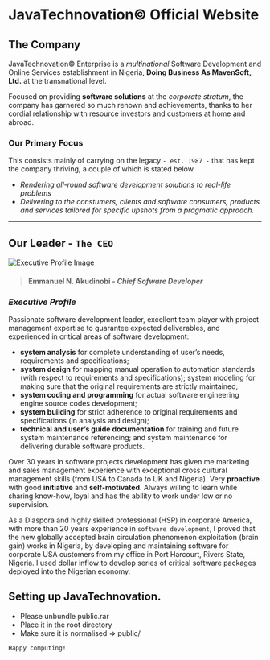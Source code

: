 # JavaTechnovation&copy; Official Website

## The Company

JavaTechnovation&copy; Enterprise is a _multinational_ Software Development and Online Services establishment in Nigeria, **Doing Business As MavenSoft, Ltd.** at the transnational level.

Focused on providing **software solutions** at the _corporate stratum_, the company has garnered so much renown and achievements, thanks to her cordial relationship with resource investors and customers at home and abroad.

### Our Primary Focus

This consists mainly of carrying on the legacy `- est. 1987 -` that has kept the company thriving, a couple of which is stated below.

-  _Rendering all-round software development solutions to real-life problems_
-  _Delivering to the constumers, clients and software consumers, products and services tailored for specific upshots from a pragmatic approach._

---

## Our Leader - `The CEO`

![Executive Profile Image](./public/assets/ceo.png)

> #### **Emmanuel N. Akudinobi** - _Chief Sofware Developer_

### _Executive Profile_

Passionate software development leader, excellent team player with project management expertise to guarantee expected deliverables, and experienced in critical areas of software development:

-  **system analysis** for complete understanding of user’s needs, requirements and specifications;
-  **system design** for mapping manual operation to automation standards (with respect to requirements and specifications); system modeling for making sure that the original requirements are strictly maintained;
-  **system coding and programming** for actual software engineering engine source codes development;
-  **system building** for strict adherence to original requirements and specifications (in analysis and design);
-  **technical and user’s guide documentation** for training and future system maintenance referencing; and system maintenance for delivering durable software products.

Over 30 years in software projects development has given me marketing and sales management experience with exceptional cross cultural management skills (from USA to Canada to UK and Nigeria). Very **proactive** with good **initiative** and **self-motivated**. Always willing to learn while sharing know-how, loyal and has the ability to work under low or no supervision.

As a Diaspora and highly skilled professional (HSP) in corporate America, with more than 20 years experience in `software development`, I proved that the new globally accepted brain circulation phenomenon exploitation (brain gain) works in Nigeria, by developing and maintaining software for corporate USA customers from my office in Port Harcourt, Rivers State, Nigeria. I used dollar inflow to develop series of critical software packages deployed into the Nigerian economy.

## Setting up JavaTechnovation.
- Please unbundle public.rar
- Place it in the root directory
- Make sure it is normalised => public/

`Happy computing!`